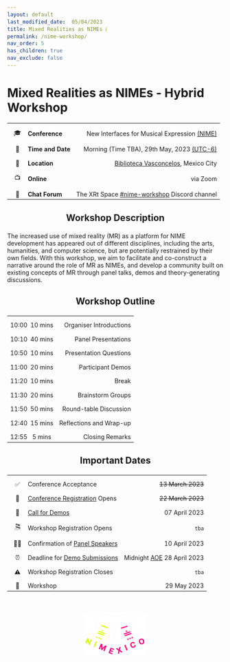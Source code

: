 ```yaml
---
layout: default
last_modified_date:  05/04/2023
title: Mixed Realities as NIMEs ℹ️ 
permalink: /nime-workshop/
nav_order: 5
has_children: true
nav_exclude: false
---
```

<!-- Heading style -->
<style>
  .main-content h1,h2,h3{
    text-align: center;
    margin-bottom: 1em;
  }
</style>

# Mixed Realities as NIMEs - Hybrid Workshop


<style>
  /* Remove table borders*/
  td, th {
    border: none!important;
  }
  /* Attempt to fix up table widths */
  .table-wrapper{
    max-width: 80%;
    margin: 0 auto;
  }  
  table {
    border-collapse: collapse;
  }
  tbody{
    width:max-content;
  }
  /* Fix emoji column width and text settings */
  table td:nth-child(1),
  table th:nth-child(1) {
    min-width: 34px;
  }
  /* Remove left padding in second column */
  table td:nth-child(2),
  table th:nth-child(2) {
    padding-left: 0px;
  }
  table td:nth-child(3),
  table th:nth-child(3) {
    width: max-content;
  }
  /* Remove header row */
  table thead {
  display: none;
  }
  /* Fix uneven padding as a result of removing table header */
  tbody tr td{
  padding-top: 12px;
  }

  .main-content p{
    max-width: 80%;
    margin: 0 auto;
    text-align: justify
  }
</style>

|    |                   |                                                                                                                                                                                             |
|:--:|:------------------|--------------------------------------------------------------------------------------------------------------------------------------------------------------------------------------------:|
| 🎓 | **Conference**    |                                                                                                                   New Interfaces for Musical Expression [(NIME)](https://www.nime2023.org/) |
| 📅 | **Time and Date** | Morning (Time TBA), 29th May, 2023 [(UTC-6)](https://www.timeanddate.com/worldclock/converter.html?iso=20230529T160000&p1=103&p2=224&p3=155&p4=64&p5=179&p6=136&p7=195&p8=2&p9=102&p10=240) |
| 📍 | **Location**      |                                                                                                            [Biblioteca Vasconcelos](https://www.bibliotecavasconcelos.gob.mx/), Mexico City |
| 📺 | **Online**        |                                                                                                                                                                                    via Zoom |
| 💬 | **Chat Forum**    |                                                                                                               The XRt Space [#nime-workshop](https://discord.gg/TDKxhWgEuv) Discord channel |

                                                                                                                                                                                    
<!-- | ✅  | ***Current Status*** |                                                                                                                                                            ***Accepting Demo Submissions*** | -->


## Workshop Description

The increased use of mixed reality (MR) as a platform for NIME development has appeared out of different disciplines, including the arts, humanities, and computer science, but are potentially restrained by their own fields. With this workshop, we aim to facilitate and co-construct a narrative around the role of MR as NIMEs, and develop a community built on existing concepts of MR through panel talks, demos and theory-generating discussions.

## Workshop Outline

|       |         |                         |
|:------|:-------:|------------------------:|
| 10:00 | 10 mins | Organiser Introductions |
| 10:10 | 40 mins |     Panel Presentations |
| 10:50 | 10 mins |  Presentation Questions |
| 11:00 | 20 mins |       Participant Demos |
| 11:20 | 10 mins |                   Break |
| 11:30 | 20 mins |       Brainstorm Groups |
| 11:50 | 50 mins |  Round-table Discussion |
| 12:40 | 15 mins | Reflections and Wrap-up |
| 12:55 | 5 mins  |         Closing Remarks |


## Important Dates

|       |                                   |                   |
|:-----:|:----------------------------------|------------------:|
| ✅ | Conference Acceptance       | ~~13 March 2023~~ |
|  📝     | [Conference Registration](https://www.nime2023.org/registration) Opens  |             ~~22 March 2023~~ |
|  🎉   | [Call for Demos](call)                    |     07 April 2023 |
|  🎘   | Workshop Registration Opens                   |     `tba` |
| 🧑‍🏫 | Confirmation of [Panel Speakers](panel)    |     10 April 2023 |
|  ⏰     | Deadline for [Demo Submissions](call)     |       Midnight [AOE](https://en.wikipedia.org/wiki/Anywhere_on_Earth) 28 April 2023            |
|  ⚠️     | Workshop Registration Closes |             `tba` |
|  🤖   | Workshop                          |       29 May 2023 |

<br>
<br>

<!-- Remove link underline on image -->
<style>
    #img-a{
        background-image: none;
    }
</style>

<div align="center">
  <a id="img-a" href="https://www.nime2023.org/"><img src="../../assets/images/nimexico.png" width="150px"></a>
</div>